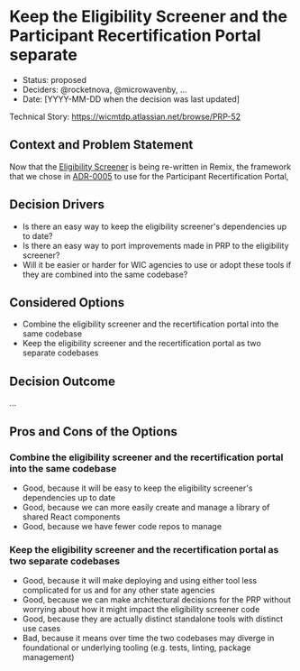 # Keep the Eligibility Screener and the Participant Recertification Portal separate

* Status: proposed
* Deciders: @rocketnova, @microwavenby, ...
* Date: [YYYY-MM-DD when the decision was last updated] <!-- optional -->

Technical Story: https://wicmtdp.atlassian.net/browse/PRP-52

## Context and Problem Statement

Now that the [Eligibility Screener](https://github.com/navapbc/wic-mt-demo-project-eligibility-screener) is being re-written in Remix, the framework that we chose in [ADR-0005](0005-use-remix-for-project-architecture.md) to use for the Participant Recertification Portal,

## Decision Drivers

* Is there an easy way to keep the eligibility screener's dependencies up to date?
* Is there an easy way to port improvements made in PRP to the eligibility screener?
* Will it be easier or harder for WIC agencies to use or adopt these tools if they are combined into the same codebase?

## Considered Options

* Combine the eligibility screener and the recertification portal into the same codebase
* Keep the eligibility screener and the recertification portal as two separate codebases

## Decision Outcome

...

## Pros and Cons of the Options

### Combine the eligibility screener and the recertification portal into the same codebase

* Good, because it will be easy to keep the eligibility screener's dependencies up to date
* Good, because we can more easily create and manage a library of shared React components
* Good, because we have fewer code repos to manage

### Keep the eligibility screener and the recertification portal as two separate codebases

* Good, because it will make deploying and using either tool less complicated for us and for any other state agencies
* Good, because we can make architectural decisions for the PRP without worrying about how it might impact the eligibility screener code
* Good, because they are actually distinct standalone tools with distinct use cases
* Bad, because it means over time the two codebases may diverge in foundational or underlying tooling (e.g. tests, linting, package management)

